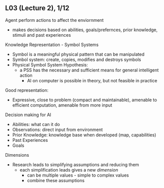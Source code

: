 ## L03 (Lecture 2), 1/12

Agent perform actions to affect the enviornment
- makes decisions based on abilities, goals/prefernces, prior knowledge, stimuli and past experiences

Knowledge Representation - Symbol Systems
- Symbol is a meaningful physical pattern that can be manipulated
- Symbol system: create, copies, modifies and destroys symbols
- Physical Symbol System Hypothesis:
  - a PSS has the necessary and sufficient means for general intelligent action
    - AI on computer is possible in theory, but not feasible in practice

Good representation:
- Expressive, close to problem (compact and maintainable), amenable to efficient computation, amenable from more input

Decision making for AI
- Abilities: what can it do
- Observations: direct input from environment
- Prior Knowledge: knowledge base when developed (map, capabilities)
- Past Experiences
- Goals

Dimensions
- Research leads to simplifying assumptions and reducing them
  - each simplification leads gives a new *dimension*
    - can be multiple values - simple to complex values
    - combine these assumptions

